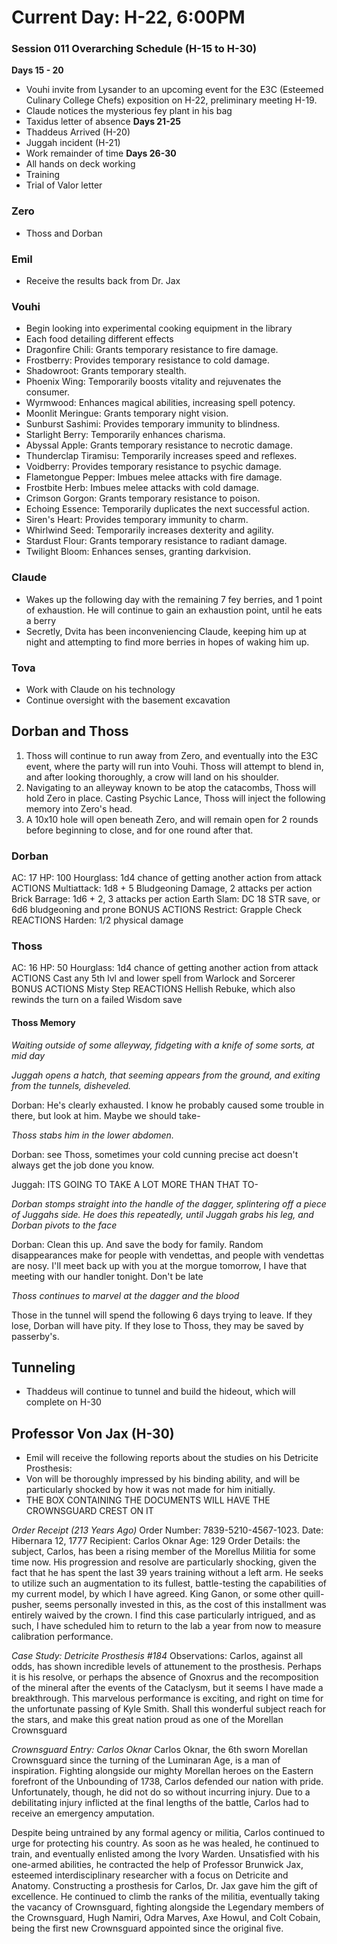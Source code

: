 # Current Day: H-22, 6:00PM
### Session 011 Overarching Schedule (H-15 to H-30)
**Days 15 - 20**
- Vouhi invite from Lysander to an upcoming event for the E3C (Esteemed Culinary College Chefs) exposition on H-22, preliminary meeting H-19.
- Claude notices the mysterious fey plant in his bag
- Taxidus letter of absence
**Days 21-25**
- Thaddeus Arrived (H-20)
- Juggah incident (H-21)
- Work remainder of time
**Days 26-30**
- All hands on deck working
- Training
- Trial of Valor letter

### Zero
- Thoss and Dorban
### Emil
- Receive the results back from Dr. Jax
### Vouhi
- Begin looking into experimental cooking equipment in the library
- Each food detailing different effects
- Dragonfire Chili: Grants temporary resistance to fire damage.
- Frostberry: Provides temporary resistance to cold damage.
- Shadowroot: Grants temporary stealth.
- Phoenix Wing: Temporarily boosts vitality and rejuvenates the consumer.
- Wyrmwood: Enhances magical abilities, increasing spell potency.
- Moonlit Meringue: Grants temporary night vision.
- Sunburst Sashimi: Provides temporary immunity to blindness.
- Starlight Berry: Temporarily enhances charisma.
- Abyssal Apple: Grants temporary resistance to necrotic damage.
- Thunderclap Tiramisu: Temporarily increases speed and reflexes.
- Voidberry: Provides temporary resistance to psychic damage.
- Flametongue Pepper: Imbues melee attacks with fire damage.
- Frostbite Herb: Imbues melee attacks with cold damage.
- Crimson Gorgon: Grants temporary resistance to poison.
- Echoing Essence: Temporarily duplicates the next successful action.
- Siren's Heart: Provides temporary immunity to charm.
- Whirlwind Seed: Temporarily increases dexterity and agility.
- Stardust Flour: Grants temporary resistance to radiant damage.
- Twilight Bloom: Enhances senses, granting darkvision.

### Claude
- Wakes up the following day with the remaining 7 fey berries, and 1 point of exhaustion. He will continue to gain an exhaustion point, until he eats a berry
- Secretly, Dvita has been inconveniencing Claude, keeping him up at night and attempting to find more berries in hopes of waking him up.
### Tova
- Work with Claude on his technology
- Continue oversight with the basement excavation

## Dorban and Thoss
1. Thoss will continue to run away from Zero, and eventually into the E3C event, where the party will run into Vouhi. Thoss will attempt to blend in, and after looking thoroughly, a crow will land on his shoulder.
2. Navigating to an alleyway known to be atop the catacombs, Thoss will hold Zero in place. Casting Psychic Lance, Thoss will inject the following memory into Zero's head.
3. A 10x10 hole will open beneath Zero, and will remain open for 2 rounds before beginning to close, and for one round after that.
### Dorban
AC: 17
HP: 100
Hourglass: 1d4 chance of getting another action from attack
ACTIONS
Multiattack: 1d8 + 5 Bludgeoning Damage, 2 attacks per action
Brick Barrage: 1d6 + 2, 3 attacks per action
Earth Slam: DC 18 STR save, or 6d6 bludgeoning and prone
BONUS ACTIONS
Restrict: Grapple Check
REACTIONS
Harden: 1/2 physical damage

### Thoss
AC: 16
HP: 50
Hourglass: 1d4 chance of getting another action from attack
ACTIONS
Cast any 5th lvl and lower spell from Warlock and Sorcerer
BONUS ACTIONS
Misty Step
REACTIONS
Hellish Rebuke, which also rewinds the turn on a failed Wisdom save
#### Thoss Memory
*Waiting outside of some alleyway, fidgeting with a knife of some sorts, at mid day*

*Juggah opens a hatch, that seeming appears from the ground, and exiting from the tunnels, disheveled.*

Dorban: He's clearly exhausted. I know he probably caused some trouble in there, but look at him. Maybe we should take-

*Thoss stabs him in the lower abdomen.*

Dorban: see Thoss, sometimes your cold cunning precise act doesn't always get the job done you know.

Juggah: ITS GOING TO TAKE A LOT MORE THAN THAT TO-

*Dorban stomps straight into the handle of the dagger, splintering off a piece of Juggahs side. He does this repeatedly, until Juggah grabs his leg, and Dorban pivots to the face*

Dorban: Clean this up. And save the body for family. Random disappearances make for people with vendettas, and people with vendettas are nosy. I'll meet back up with you at the morgue tomorrow, I have that meeting with our handler tonight. Don't be late

*Thoss continues to marvel at the dagger and the blood*




Those in the tunnel will spend the following 6 days trying to leave. If they lose, Dorban will have pity. If they lose to Thoss, they may be saved by passerby's. 
## Tunneling
- Thaddeus will continue to tunnel and build the hideout, which will complete on H-30

## Professor Von Jax (H-30)
- Emil will receive the following reports about the studies on his Detricite Prosthesis:
- Von will be thoroughly impressed by his binding ability, and will be particularly shocked by how it was not made for him initially.
- THE BOX CONTAINING THE DOCUMENTS WILL HAVE THE CROWNSGUARD CREST ON IT

*Order Receipt (213 Years Ago)*
Order Number: 7839-5210-4567-1023. 
Date: Hibernara 12, 1777
Recipient: Carlos Oknar
Age: 129
Order Details: the subject, Carlos, has been a rising member of the Morellus Militia for some time now. His progression and resolve are particularly shocking, given the fact that he has spent the last 39 years training without a left arm. He seeks to utilize such an augmentation to its fullest, battle-testing the capabilities of my current model, by which I have agreed. King Ganon, or some other quill-pusher, seems personally invested in this, as the cost of this installment was entirely waived by the crown. I find this case particularly intrigued, and as such, I have scheduled him to return to the lab a year from now to measure calibration performance. 

*Case Study: Detricite Prosthesis #184*
Observations: Carlos, against all odds, has shown incredible levels of attunement to the prosthesis. Perhaps it is his resolve, or perhaps the absence of Gnoxrus and the recomposition of the mineral after the events of the Cataclysm, but it seems I have made a breakthrough. This marvelous performance is exciting, and right on time for the unfortunate passing of Kyle Smith. Shall this wonderful subject reach for the stars, and make this great nation proud as one of the Morellan Crownsguard 

*Crownsguard Entry: Carlos Oknar*
Carlos Oknar, the 6th sworn Morellan Crownsguard since the turning of the Luminaran Age, is a man of inspiration. Fighting alongside our mighty Morellan heroes on the Eastern forefront of the Unbounding of 1738, Carlos defended our nation with pride. Unfortunately, though, he did not do so without incurring injury. Due to a debilitating injury inflicted at the final lengths of the battle, Carlos had to receive an emergency amputation. 

Despite being untrained by any formal agency or militia, Carlos continued to urge for protecting his country. As soon as he was healed, he continued to train, and eventually enlisted among the Ivory Warden. Unsatisfied with his one-armed abilities, he contracted the help of Professor Brunwick Jax, esteemed interdisciplinary researcher with a focus on Detricite and Anatomy. Constructing a prosthesis for Carlos, Dr. Jax gave him the gift of excellence. He continued to climb the ranks of the militia, eventually taking the vacancy of Crownsguard, fighting alongside the Legendary members of the Crownsguard, Hugh Namiri, Odra Marves, Axe Howul, and Colt Cobain, being the first new Crownsguard appointed since the original five.




